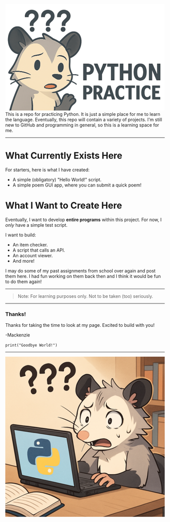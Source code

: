 ![Python Practice Logo](assets/logo-py.png)
This is a repo for practicing Python. It is just a simple place for me to learn the language. 
Eventually, this repo will contain a variety of projects. I'm still new to GitHub and programming in general, so this is a learning space for me. 

---
# What Currently Exists Here
For starters, here is what I have created:
- A simple (obligatory) "Hello World!" script.
- A simple poem GUI app, where you can submit a quick poem!

# What I Want to Create Here
Eventually, I want to develop **entire programs** within this project. For now, I _only_ have a simple test script. 

I want to build:
- An item checker.
- A script that calls an API.
- An account viewer.
- And more!

I may do some of my past assignments from school over again and post them here. I had fun working on them back then and I think it would be fun to do them again!

---

> Note:
For learning purposes only. Not to be taken (too) seriously.

---

### Thanks!
Thanks for taking the time to look at my page. Excited to build with you!

-Mackenzie

``print("Goodbye World!")``

---
![Me using Python](/assets/python.png)
